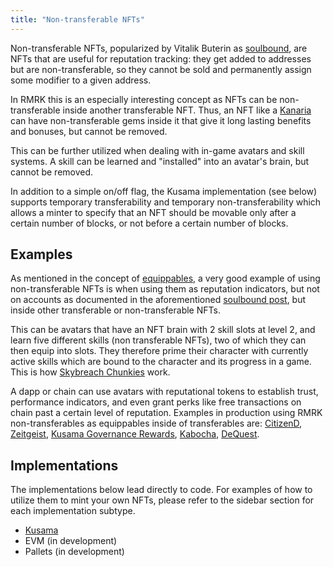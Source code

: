```yaml
---
title: "Non-transferable NFTs"
---
```


Non-transferable NFTs, popularized by Vitalik Buterin as [soulbound](https://vitalik.ca/general/2022/01/26/soulbound.html), are NFTs that are useful for reputation tracking: they get added to addresses but are non-transferable, so they cannot be sold and permanently assign some modifier to a given address.

In RMRK this is an especially interesting concept as NFTs can be non-transferable inside another transferable NFT. Thus, an NFT like a [Kanaria](https://kanaria.rmrk.app) can have non-transferable gems inside it that give it long lasting benefits and bonuses, but cannot be removed.

This can be further utilized when dealing with in-game avatars and skill systems. A skill can be learned and "installed" into an avatar's brain, but cannot be removed.

In addition to a simple on/off flag, the Kusama implementation (see below) supports temporary transferability and temporary non-transferability which allows a minter to specify that an NFT should be movable only after a certain number of blocks, or not before a certain number of blocks.

## Examples

As mentioned in the concept of [equippables](/lego25-equippable), a very good example of using non-transferable NFTs is when using them as reputation indicators, but not on accounts as documented in the aforementioned [soulbound post](https://vitalik.ca/general/2022/01/26/soulbound.html), but inside other transferable or non-transferable NFTs.

This can be avatars that have an NFT brain with 2 skill slots at level 2, and learn five different skills (non transferable NFTs), two of which they can then equip into slots. They therefore prime their character with currently active skills which are bound to the character and its progress in a game. This is how [Skybreach Chunkies](https://rmrk.gitbook.io/kanaria-skybreach/fundamentals/skybreach-avatars/chunkies) work.

A dapp or chain can use avatars with reputational tokens to establish trust, performance indicators, and even grant perks like free transactions on chain past a certain level of reputation. Examples in production using RMRK non-transferables as equippables inside of transferables are: [CitizenD](https://twitter.com/citizendxyz), [Zeitgeist](https://zeitgeist.pm/), [Kusama Governance Rewards](https://www.youtube.com/embed/lpT7hubqzFQ), [Kabocha](https://twitter.com/kabochanetwork), [DeQuest](https://ntst.dequest.io/).

## Implementations

The implementations below lead directly to code. For examples of how to utilize them to mint your own NFTs, please refer to the sidebar section for each implementation subtype.

- [Kusama](https://github.com/rmrk-team/rmrk-spec/blob/master/standards/rmrk2.0.0/entities/nft.md#nft-standard)
- EVM (in development)
- Pallets (in development)
